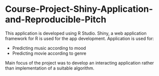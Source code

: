 # Course-Project-Shiny-Application-and-Reproducible-Pitch

This application is developed using R Studio. Shiny, a web 
application framework for R is used for the app development.
Application is used for:

- Predicting music according to mood
- Predicting movie according to genre

Main focus of the project was to develop an interacting 
application rather than implementation of a suitable algorithm.
